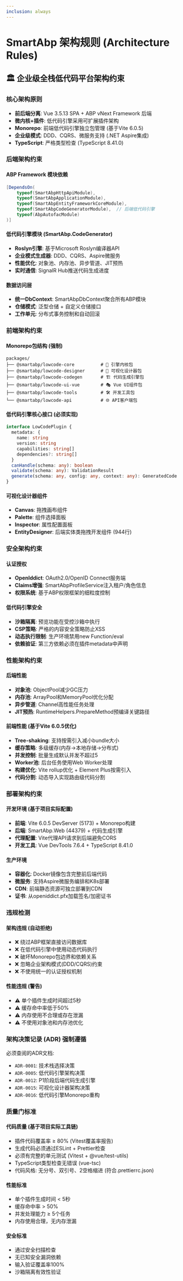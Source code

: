 ```yaml
---
inclusion: always
---
```


# SmartAbp 架构规则 (Architecture Rules)

## 🏛️ 企业级全栈低代码平台架构约束

### 核心架构原则
- **前后端分离**: Vue 3.5.13 SPA + ABP vNext Framework 后端
- **微内核+插件**: 低代码引擎采用可扩展插件架构
- **Monorepo**: 前端低代码引擎独立包管理 (基于Vite 6.0.5)
- **企业级模式**: DDD、CQRS、微服务支持 (.NET Aspire集成)
- **TypeScript**: 严格类型检查 (TypeScript 8.41.0)

### 后端架构约束

#### ABP Framework 模块依赖
```csharp
[DependsOn(
    typeof(SmartAbpHttpApiModule),
    typeof(SmartAbpApplicationModule), 
    typeof(SmartAbpEntityFrameworkCoreModule),
    typeof(SmartAbpCodeGeneratorModule),  // 后端低代码引擎
    typeof(AbpAutofacModule)
)]
```

#### 低代码引擎模块 (SmartAbp.CodeGenerator)
- **Roslyn引擎**: 基于Microsoft Roslyn编译器API
- **企业模式生成器**: DDD、CQRS、Aspire微服务
- **性能优化**: 对象池、内存池、异步管道、JIT预热
- **实时通信**: SignalR Hub推送代码生成进度

#### 数据访问层
- **统一DbContext**: SmartAbpDbContext聚合所有ABP模块
- **仓储模式**: 泛型仓储 + 自定义仓储接口
- **工作单元**: 分布式事务控制和自动回滚

### 前端架构约束

#### Monorepo包结构 (强制)
```
packages/
├── @smartabp/lowcode-core          # 🔧 引擎内核包
├── @smartabp/lowcode-designer      # 🎨 可视化设计器包
├── @smartabp/lowcode-codegen       # 🏗️ 代码生成引擎包
├── @smartabp/lowcode-ui-vue        # 🎭 Vue UI组件包
├── @smartabp/lowcode-tools         # 🛠️ 开发工具包
└── @smartabp/lowcode-api           # 🌐 API客户端包
```

#### 低代码引擎核心接口 (必须实现)
```typescript
interface LowCodePlugin {
  metadata: {
    name: string
    version: string
    capabilities: string[]
    dependencies?: string[]
  }
  canHandle(schema: any): boolean
  validate(schema: any): ValidationResult
  generate(schema: any, config: any, context: any): GeneratedCode
}
```

#### 可视化设计器组件
- **Canvas**: 拖拽画布组件
- **Palette**: 组件选择面板
- **Inspector**: 属性配置面板
- **EntityDesigner**: 后端实体类拖拽开发组件 (944行)

### 安全架构约束

#### 认证授权
- **OpenIddict**: OAuth2.0/OpenID Connect服务端
- **Claims增强**: SmartAbpProfileService注入租户/角色信息
- **权限系统**: 基于ABP权限框架的细粒度控制

#### 低代码引擎安全
- **沙箱隔离**: 预览功能在受控沙箱中执行
- **CSP策略**: 严格的内容安全策略防止XSS
- **动态执行限制**: 生产环境禁用new Function/eval
- **依赖验证**: 第三方依赖必须在插件metadata中声明

### 性能架构约束

#### 后端性能
- **对象池**: ObjectPool<CSharpSyntaxRewriter>减少GC压力
- **内存池**: ArrayPool<byte>和MemoryPool<char>优化分配
- **异步管道**: Channel<GenerationTask>高性能任务处理
- **JIT预热**: RuntimeHelpers.PrepareMethod预编译关键路径

#### 前端性能 (基于Vite 6.0.5优化)
- **Tree-shaking**: 支持按需引入减小bundle大小
- **缓存策略**: 多级缓存(内存→本地存储→分布式)
- **并发控制**: 批量生成默认并发不超过5
- **Worker池**: 后台任务使用Web Worker处理
- **构建优化**: Vite rollup优化 + Element Plus按需引入
- **代码分割**: 动态导入实现路由级代码分割

### 部署架构约束

#### 开发环境 (基于项目实际配置)
- **前端**: Vite 6.0.5 DevServer (5173) + Monorepo构建
- **后端**: SmartAbp.Web (44379) + 代码生成引擎
- **代理配置**: Vite代理API请求到后端避免CORS
- **开发工具**: Vue DevTools 7.6.4 + TypeScript 8.41.0

#### 生产环境
- **容器化**: Docker镜像包含完整前后端代码
- **微服务**: 支持Aspire微服务编排和K8s部署
- **CDN**: 前端静态资源可独立部署到CDN
- **证书**: 从openiddict.pfx加载签名/加密证书

### 违规检测

#### 架构违规 (自动拒绝)
- ❌ 绕过ABP框架直接访问数据库
- ❌ 在低代码引擎中使用动态代码执行
- ❌ 破坏Monorepo包边界和依赖关系
- ❌ 忽略企业架构模式(DDD/CQRS)约束
- ❌ 不使用统一的认证授权机制

#### 性能违规 (警告)
- ⚠️ 单个插件生成时间超过5秒
- ⚠️ 缓存命中率低于50%
- ⚠️ 内存使用不合理或存在泄漏
- ⚠️ 不使用对象池和内存池优化

### 架构决策记录 (ADR) 强制遵循

必须查阅的ADR文档:
- `ADR-0001`: 技术栈选择决策
- `ADR-0005`: 低代码引擎架构决策
- `ADR-0012`: P1阶段后端代码生成引擎
- `ADR-0015`: 可视化设计器架构决策
- `ADR-0016`: 低代码引擎Monorepo重构

### 质量门标准

#### 代码质量 (基于项目实际工具链)
- 插件代码覆盖率 ≥ 80% (Vitest覆盖率报告)
- 生成代码必须通过ESLint + Prettier检查
- 必须有完整的单元测试 (Vitest + @vue/test-utils)
- TypeScript类型检查无错误 (vue-tsc)
- 代码风格: 无分号、双引号、2空格缩进 (符合.prettierrc.json)

#### 性能标准
- 单个插件生成时间 < 5秒
- 缓存命中率 > 50%
- 并发处理能力 ≥ 5个任务
- 内存使用合理，无内存泄漏

#### 安全标准
- 通过安全扫描检查
- 无已知安全漏洞依赖
- 输入验证覆盖率100%
- 沙箱隔离有效性验证